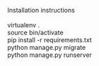Installation instructions<br>
<br>
virtualenv .<br>
source bin/activate<br>
pip install -r requirements.txt<br>
python manage.py migrate<br>
python manage.py runserver<br>
